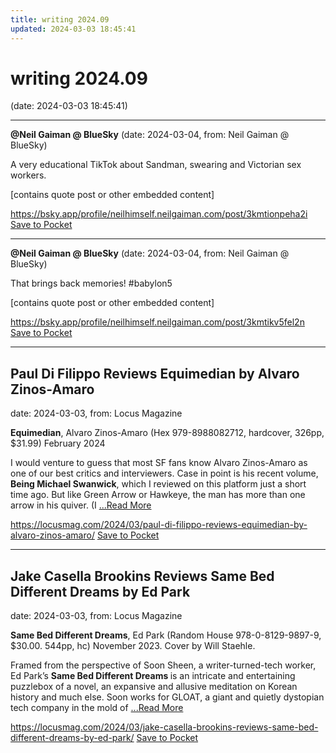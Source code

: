```yaml
---
title: writing 2024.09
updated: 2024-03-03 18:45:41
---
```


# writing 2024.09

(date: 2024-03-03 18:45:41)

---

**@Neil Gaiman @ BlueSky** (date: 2024-03-04, from: Neil Gaiman @ BlueSky)

A very educational TikTok about Sandman, swearing and Victorian sex workers.

[contains quote post or other embedded content]

<span class="feed-item-link">
<a href="https://bsky.app/profile/neilhimself.neilgaiman.com/post/3kmtionpeha2i">https://bsky.app/profile/neilhimself.neilgaiman.com/post/3kmtionpeha2i</a> <a href="https://getpocket.com/save" class="pocket-btn" data-lang="en" data-save-url="https://bsky.app/profile/neilhimself.neilgaiman.com/post/3kmtionpeha2i">Save to Pocket</a>
</span>

---

**@Neil Gaiman @ BlueSky** (date: 2024-03-04, from: Neil Gaiman @ BlueSky)

That brings back memories! #babylon5

[contains quote post or other embedded content]

<span class="feed-item-link">
<a href="https://bsky.app/profile/neilhimself.neilgaiman.com/post/3kmtikv5fel2n">https://bsky.app/profile/neilhimself.neilgaiman.com/post/3kmtikv5fel2n</a> <a href="https://getpocket.com/save" class="pocket-btn" data-lang="en" data-save-url="https://bsky.app/profile/neilhimself.neilgaiman.com/post/3kmtikv5fel2n">Save to Pocket</a>
</span>

---

## Paul Di Filippo Reviews Equimedian by Alvaro Zinos-Amaro

date: 2024-03-03, from: Locus Magazine

<p><strong>Equimedian</strong>, Alvaro Zinos-Amaro (Hex 979-8988082712, hardcover, 326pp, $31.99) February 2024</p>
<p>I would venture to guess that most SF fans know Alvaro Zinos-Amaro as one of our best critics and interviewers. Case in point is his recent volume, <b>Being Michael Swanwick</b>, which I reviewed on this platform just a short time ago. But like Green Arrow or Hawkeye, the man has more than one arrow in his quiver. (I  <a href="https://locusmag.com/2024/03/paul-di-filippo-reviews-equimedian-by-alvaro-zinos-amaro/" class="read-more">...Read More </a></p>

<span class="feed-item-link">
<a href="https://locusmag.com/2024/03/paul-di-filippo-reviews-equimedian-by-alvaro-zinos-amaro/">https://locusmag.com/2024/03/paul-di-filippo-reviews-equimedian-by-alvaro-zinos-amaro/</a> <a href="https://getpocket.com/save" class="pocket-btn" data-lang="en" data-save-url="https://locusmag.com/2024/03/paul-di-filippo-reviews-equimedian-by-alvaro-zinos-amaro/">Save to Pocket</a>
</span>

---

## Jake Casella Brookins Reviews Same Bed Different Dreams by Ed Park

date: 2024-03-03, from: Locus Magazine

<p><strong>Same Bed Different Dreams</strong>, Ed Park (Random House 978-0-8129-9897-9, $30.00. 544pp, hc) November 2023. Cover by Will Staehle.</p>
<p>Framed from the perspective of Soon Sheen, a writer-turned-tech worker, Ed Park’s <strong>Same Bed Different Dreams </strong>is an intri­cate and entertaining puzzlebox of a novel, an expansive and allusive meditation on Korean history and much else. Soon works for GLOAT, a giant and quietly dystopian tech company in the mold of  <a href="https://locusmag.com/2024/03/jake-casella-brookins-reviews-same-bed-different-dreams-by-ed-park/" class="read-more">...Read More </a></p>

<span class="feed-item-link">
<a href="https://locusmag.com/2024/03/jake-casella-brookins-reviews-same-bed-different-dreams-by-ed-park/">https://locusmag.com/2024/03/jake-casella-brookins-reviews-same-bed-different-dreams-by-ed-park/</a> <a href="https://getpocket.com/save" class="pocket-btn" data-lang="en" data-save-url="https://locusmag.com/2024/03/jake-casella-brookins-reviews-same-bed-different-dreams-by-ed-park/">Save to Pocket</a>
</span>



<script type="text/javascript">!function(d,i){if(!d.getElementById(i)){var j=d.createElement("script");j.id=i;j.src="https://widgets.getpocket.com/v1/j/btn.js?v=1";var w=d.getElementById(i);d.body.appendChild(j);}}(document,"pocket-btn-js");</script>

